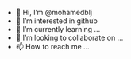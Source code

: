 - 👋 Hi, I’m @mohamedblj
- 👀 I’m interested in github
- 🌱 I’m currently learning ...
- 💞️ I’m looking to collaborate on ...
- 📫 How to reach me ...

<!---
mohamedblj/mohamedblj is a ✨ special ✨ repository because its `README.md` (this file) appears on your GitHub profile.
You can click the Preview link to take a look at your changes.
--->
